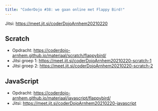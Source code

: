 ```yaml
---
title: "CoderDojo #38: we gaan online met Flappy Bird!"
---
```

Jitsi: <https://meet.jit.si/coderDojoArnhem20210220>

Scratch
-------

- Opdracht: <https://coderdojo-arnhem.github.io/materiaal/scratch/flappybird/>
- Jitsi groep 1: <https://meet.jit.si/coderDojoArnhem20210220-scratch-1>
- Jitsi groep 2: <https://meet.jit.si/coderDojoArnhem20210220-scratch-2>

JavaScript
----------

- Opdracht: <https://coderdojo-arnhem.github.io/materiaal/javascript/flappybird/>
- Jitsi: <https://meet.jit.si/coderDojoArnhem20210220-javascript>
